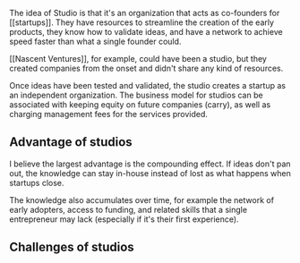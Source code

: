 The idea of Studio is that it's an organization that acts as co-founders for [[startups]]. They have resources to streamline the creation of the early products, they know how to validate ideas, and have a network to achieve speed faster than what a single founder could. 

[[Nascent Ventures]], for example, could have been a studio, but they created companies from the onset and didn't share any kind of resources. 

Once ideas have been tested and validated, the studio creates a startup as an independent organization. The business model for studios can be associated with keeping equity on future companies (carry), as well as charging management fees for the services provided. 

## Advantage of studios
I believe the largest advantage is the compounding effect. If ideas don't pan out, the knowledge can stay in-house instead of lost as what happens when startups close. 

The knowledge also accumulates over time, for example the network of early adopters, access to funding, and related skills that a single entrepreneur may lack (especially if it's their first experience). 

## Challenges of studios